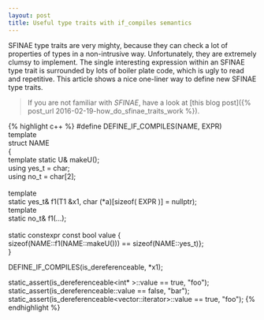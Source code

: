 ```yaml
---
layout: post
title: Useful type traits with if_compiles semantics
---
```


SFINAE type traits are very mighty, because they can check a lot of properties of types in a non-intrusive way.
Unfortunately, they are extremely clumsy to implement.
The single interesting expression within an SFINAE type trait is surrounded by lots of boiler plate code, which is ugly to read and repetitive.
This article shows a nice one-liner way to define new SFINAE type traits.

> If you are not familiar with *SFINAE*, have a look at [this blog post]({% post_url 2016-02-19-how_do_sfinae_traits_work %}).

{% highlight c++ %}
#define DEFINE_IF_COMPILES(NAME, EXPR) \
    template <typename U1> \
    struct NAME \
    { \
        template <typename U> static U& makeU(); \
        using yes_t = char; \
        using no_t  = char[2]; \
        \
        template <typename T1> \
        static yes_t& f1(T1 &x1, char (*a)[sizeof( EXPR )] = nullptr); \
        template <typename T1> \
        static no_t&  f1(...); \
        \
        static constexpr const bool value { \
            sizeof(NAME::f1<U1>(NAME::makeU<U1>())) == sizeof(NAME::yes_t)}; \
    }

DEFINE_IF_COMPILES(is_dereferenceable, *x1);

static_assert(is_dereferenceable<int*                 >::value == true,  "foo");
static_assert(is_dereferenceable<int                  >::value == false, "bar");
static_assert(is_dereferenceable<vector<int>::iterator>::value == true,  "foo");
{% endhighlight %}
